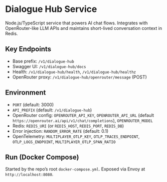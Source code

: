 # Dialogue Hub Service

Node.js/TypeScript service that powers AI chat flows. Integrates with OpenRouter-like LLM APIs and maintains short-lived conversation context in Redis.

## Key Endpoints

- Base prefix: `/v1/dialogue-hub`
- Swagger UI: `/v1/dialogue-hub/docs`
- Health: `/v1/dialogue-hub/health`, `/v1/dialogue-hub/healthz`
- OpenRouter proxy: `/v1/dialogue-hub/openrouter/message` (POST)

## Environment

- `PORT` (default: 3000)
- `API_PREFIX` (default: `/v1/dialogue-hub`)
- OpenRouter config: `OPENROUTER_API_KEY`, `OPENROUTER_API_URL` (default `https://openrouter.ai/api/v1/chat/completions`), `OPENROUTER_MODEL`
- Redis: `REDIS_URI` (or `REDIS_HOST`, `REDIS_PORT`, `REDIS_DB`)
- Error injection: `RANDOM_ERROR_RATE` (default: 0.1)
- OpenTelemetry: `MULTIPLAYER_OTLP_KEY`, `OTLP_TRACES_ENDPOINT`, `OTLP_LOGS_ENDPOINT`, `MULTIPLAYER_OTLP_SPAN_RATIO`

## Run (Docker Compose)

Started by the repo’s root `docker-compose.yml`. Exposed via Envoy at `http://localhost:8080`.

